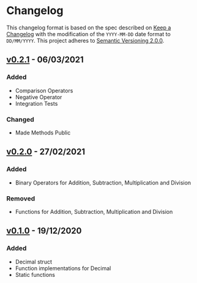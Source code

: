 # Changelog
This changelog format is based on the spec described on [Keep a Changelog](https://keepachangelog.com/en/1.0.0/) with the modification of the `YYYY-MM-DD` date format to `DD/MM/YYYY`.
This project adheres to [Semantic Versioning 2.0.0](https://semver.org/spec/v2.0.0.html).

<!-- This is an example of a update block
  ## [v1.0.0] - 01/01/2021
  ### Added
  ### Changed
  ### Deprecated
  ### Removed
  ### Fixed
  ### Security
-->

## [v0.2.1] - 06/03/2021
### Added
- Comparison Operators
- Negative Operator
- Integration Tests

### Changed
- Made Methods Public

## [v0.2.0] - 27/02/2021
### Added
- Binary Operators for Addition, Subtraction, Multiplication and Division

### Removed
- Functions for Addition, Subtraction, Multiplication and Division

## [v0.1.0] - 19/12/2020
### Added
- Decimal struct
- Function implementations for Decimal
- Static functions

[v0.2.1]: https://github.com/Redfire75369/Fission-Simulator/compare/087957eea4b35f8c6cfd3d6aba07c999e52a3dca..master
[v0.2.0]: https://github.com/Redfire75369/Fission-Simulator/compare/05b2c2e215296715d75fee23a018a3904e0808e4..087957eea4b35f8c6cfd3d6aba07c999e52a3dca
[v0.1.0]: https://github.com/Redfire75369/Fission-Simulator/tree/05b2c2e215296715d75fee23a018a3904e0808e4
